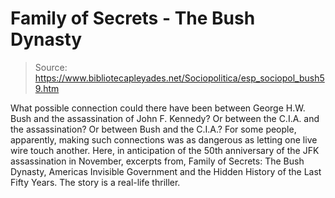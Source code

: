 # Family of Secrets - The Bush Dynasty

> Source: https://www.bibliotecapleyades.net/Sociopolitica/esp_sociopol_bush59.htm

What possible connection
could there have been
between George H.W. Bush and
the
assassination of John F. Kennedy?
Or between the C.I.A. and
the assassination?
Or between Bush and the
C.I.A.?
For some people, apparently,
making such connections was
as dangerous as letting one
live wire touch another.
Here, in anticipation of
the 50th anniversary of the
JFK assassination in November,
excerpts from,
Family of Secrets: The Bush
Dynasty, Americas Invisible Government
and the Hidden History of the Last
Fifty Years.
The story is a real-life
thriller.
